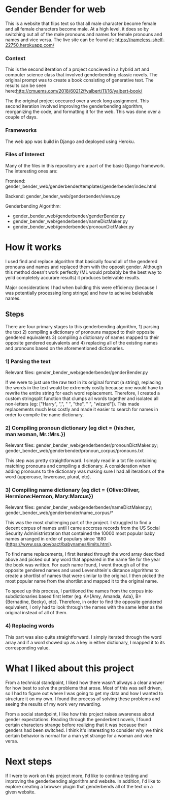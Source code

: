 # Gender Bender for web
This is a website that flips text so that all male character become female and all female characters become male. At a high level, it does so by switching out all of the male pronouns and names for female pronouns and names and vice versa. The live site can be found at: https://nameless-shelf-22750.herokuapp.com/

### Context
This is the second iteration of a project concieved in a hybrid art and computer science class that involved genderbending classic novels. The original prompt was to create a book consisting of generative text. The results can be seen here:http://cmuems.com/2018/60212f/yalbert/11/16/yalbert-book/

The the original project occcured over a week long assignment. This second iteration involved improving the genderbending algorithm, reorganizing the code, and formatting it for the web. This was done over a couple of days.

### Frameworks
The web app was build in Django and deployed using Heroku.

### Files of Interest
Many of the files in this repository are a part of the basic Django framework. The interesting ones are:

Frontend: gender_bender_web/genderbender/templates/genderbender/index.html

Backend: gender_bender_web/genderbender/views.py

Genderbending Algorithm:
- gender_bender_web/genderbender/genderBender.py 
- gender_bender_web/genderbender/nameDictMaker.py
- gender_bender_web/genderbender/pronounDictMaker.py

# How it works
I used find and replace algorithm that basically found all of the gendered pronouns and names and replaced them with the opposit gender. Although this method doesn't work perfectly (ML would probably be the best way to yeild completely accurare results) it produces beleivable results.

Major considerations I had when building this were efficiency (because I was potentially processing long strings) and how to acheive beleivable names. 

## Steps
There are four primary stages to this genderbending algorithm, 1) parsing the text 2) compiling a dictionary of pronouns mapped to their opposite gendered equivalents 3) compiling a dictionary of names mapped to their opposite gendered equivalents and 4) replacing all of the existing names and pronouns based on the aforementioned dictionaries.

### 1) Parsing the text
Relevant files: gender_bender_web/genderbender/genderBender.py

If we were to just use the raw text in its original format (a string), replacing the words in the text would be extremely costly because one would have to rewrite the entire string for each word replacement. Therefore, I created a custom stringsplit function that clumps all words together and isolated all non-letters (eg: ["Harry", ",", " ", "the", " ", "wizard"]). This made replacements much less costly and made it easier to search for names in order to compile the name dictionary.

### 2) Compiling pronoun dictionary (eg dict = {his:her, man:woman, Mr.:Mrs.})
Relevant files: gender_bender_web/genderbender/pronounDictMaker.py; gender_bender_web/genderbender/pronoun_corpus/pronouns.txt

This step was pretty straightforward. I simply read in a txt file containing matching pronouns and compiling a dictionary. A consideration when adding pronouns to the dictionary was making sure I had all iterations of the word (uppercase, lowercase, plural, etc). 

### 3) Compiling name dictionary (eg dict = {Olive:Oliver, Hermione:Hermon, Mary:Marcus})
Relevant files: gender_bender_web/genderbender/nameDictMaker.py; gender_bender_web/genderbender/name_corpus/*

This was the most challenging part of the project. I struggled to find a decent corpus of names until I came acccross records from the US Social Security Administristration that contained the 10000 most popular baby names arranged in order of populary since 1880 (https://www.ssa.gov/oact/babynames/limits.html). 

To find name replacements, I first iterated through the word array described above and picked out any word that appeared in the name file for the year the book was written. For each name found, I went through all of the opposite gendered names and used Levenshtein's distance algorithms to create a shortlist of names that were similar to the original. I then picked the most popular name from the shortlist and mapped it to the original name.

To speed up this process, I partitioned the names from the corpus into subdictionaries based first letter (eg. A={Amy, Amanda, Ada}, B={Bernadine, Becky}, etc). Therefore, in order to find the opposite gendered equivalent, I only had to look through the names with the same letter as the original instead of all of them.

### 4) Replacing words
This part was also quite straightforward. I simply iterated through the word array and if a word showed up as a key in either dictionary, I mapped it to its corresponding value.


# What I liked about this project
From a technical standpoint, I liked how there wasn't allways a clear answer for how best to solve the problems that arose. Most of this was self driven, so I had to figure out where I was going to get my data and how I wanted to structure it on my own. I found the process of solving these problems and seeing the results of my work very rewarding.

From a social standpoint, I like how this project raises awareness about gender expectations. Reading through the genderbent novels, I found certain characters strange before realizing that it was because their genders had been switched. I think it's interesting to consider why we think certain behavior is normal for a man yet strange for a woman and vice versa.

# Next steps
If I were to work on this project more, I'd like to continue testing and improving the genderbending algorithm and website. In addition, I'd like to explore creating a browser plugin that genderbends all of the text on a given website. 
